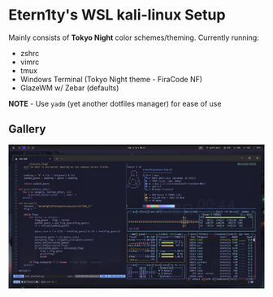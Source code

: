 # Etern1ty's WSL kali-linux Setup

Mainly consists of **Tokyo Night** color schemes/theming. Currently running:

- zshrc
- vimrc
- tmux
- Windows Terminal (Tokyo Night theme - FiraCode NF)
- GlazeWM w/ Zebar (defaults)

**NOTE** - Use `yadm` (yet another dotfiles manager) for ease of use

## Gallery

![Windows Terminal screenshot with vim, neofetch, and bpytop](gallery/main-term.png)
